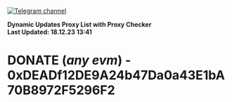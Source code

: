 [![Telegram channel](https://img.shields.io/endpoint?url=https://runkit.io/damiankrawczyk/telegram-badge/branches/master?url=https://t.me/n4z4v0d)](https://t.me/n4z4v0d) 

**Dynamic Updates Proxy List with Proxy Checker**  
**Last Updated: 18.12.23 13:41**

# DONATE (_any evm_) - 0xDEADf12DE9A24b47Da0a43E1bA70B8972F5296F2
